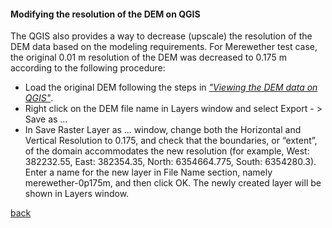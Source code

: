 #### Modifying the resolution of the DEM on QGIS

The QGIS also provides a way to decrease (upscale) the resolution of the DEM data based on the modeling requirements. For Merewether test case, the original 0.01 m resolution of the DEM was decreased to 0.175 m according to the following procedure:  
-	Load the original DEM following the steps in [_"Viewing the DEM data on QGIS"_](/Merewether2-1.md).
- Right click on the DEM file name in Layers window and select Export - > Save as …
-	In Save Raster Layer as … window, change both the Horizontal and Vertical Resolution to 0.175, and check that the boundaries, or “extent”, of the domain accommodates the new resolution (for example, West: 382232.55, East: 382354.35, North: 6354664.775, South: 6354280.3). Enter a name for the new layer in File Name section, namely merewether-0p175m, and then click OK. The newly created layer will be shown in Layers window.


[back](/Merewether2.md)
